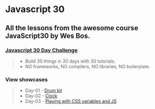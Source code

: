 # Javascript 30

## All the lessons from the awesome course JavaScript30 by Wes Bos.
### [Javascript 30 Day Challenge](https://javascript30.com/)

> - Build 30 things in 30 days with 30 tutorials.
> - NO frameworks, NO compilers, NO libraries, NO boilerplate.

### View showcases
> - Day-01 - [Drum kit](https://tongkorn.github.io/JS30/Day-01)
> - Day-02 - [Clock](https://tongkorn.github.io/JS30/Day-02) 
> - Day-03 - [Playing with CSS variables and JS](https://tongkorn.github.io/JS30/Day-03) 
